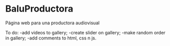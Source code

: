 # BaluProductora
Página web para una productora audiovisual

To do: -add videos to gallery;  -create slider on gallery; -make random order in gallery;  -add comments to html, css n js. 
